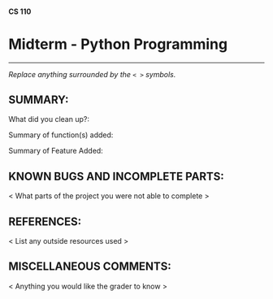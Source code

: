 #### CS 110
# Midterm - Python Programming

***

_Replace anything surrounded by the `< >` symbols._

## SUMMARY:
What did you clean up?:

Summary of function(s) added:

Summary of Feature Added:

## KNOWN BUGS AND INCOMPLETE PARTS:
 < What parts of the project you were not able to complete >

## REFERENCES:
 < List any outside resources used >

## MISCELLANEOUS COMMENTS:
 < Anything you would like the grader to know >
